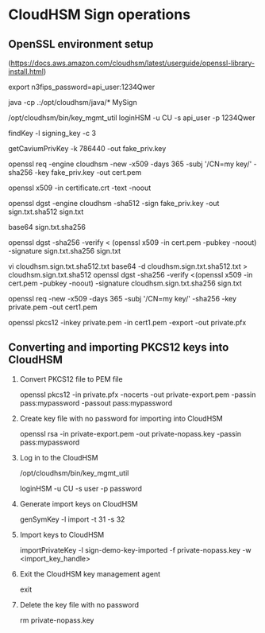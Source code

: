 # CloudHSM Sign operations

## OpenSSL environment setup
(https://docs.aws.amazon.com/cloudhsm/latest/userguide/openssl-library-install.html)

export n3fips_password=api_user:1234Qwer

java -cp .:/opt/cloudhsm/java/* MySign

/opt/cloudhsm/bin/key_mgmt_util
loginHSM -u CU -s api_user -p 1234Qwer

findKey -l signing_key -c 3

getCaviumPrivKey -k 786440 -out fake_priv.key

openssl req -engine cloudhsm -new -x509 -days 365 -subj '/CN=my key/' -sha256 -key fake_priv.key -out cert.pem

openssl x509 -in certificate.crt -text -noout

openssl dgst -engine cloudhsm -sha512 -sign fake_priv.key -out sign.txt.sha512 sign.txt

base64 sign.txt.sha256

openssl dgst -sha256 -verify < (openssl x509 -in cert.pem  -pubkey -noout) -signature sign.txt.sha256 sign.txt

vi cloudhsm.sign.txt.sha512.txt
base64 -d cloudhsm.sign.txt.sha512.txt > cloudhsm.sign.txt.sha512
openssl dgst -sha256 -verify <(openssl x509 -in cert.pem  -pubkey -noout) -signature cloudhsm.sign.txt.sha256 sign.txt

openssl req -new -x509 -days 365 -subj '/CN=my key/' -sha256 -key private.pem -out cert1.pem

openssl pkcs12 -inkey private.pem -in cert1.pem -export -out private.pfx


## Converting and importing PKCS12 keys into CloudHSM
1. Convert PKCS12 file to PEM file

    openssl pkcs12 -in private.pfx -nocerts -out private-export.pem -passin pass:mypassword -passout pass:mypassword

2. Create key file with no password for importing into CloudHSM

    openssl rsa -in private-export.pem -out private-nopass.key -passin pass:mypassword

3. Log in to the CloudHSM

    /opt/cloudhsm/bin/key_mgmt_util

    loginHSM -u CU -s user -p password

4. Generate import keys on CloudHSM

    genSymKey -l import -t 31 -s 32 

5. Import keys to CloudHSM

    importPrivateKey -l sign-demo-key-imported -f private-nopass.key -w <import_key_handle>

6. Exit the CloudHSM key management agent

    exit

7. Delete the key file with no password

    rm private-nopass.key

